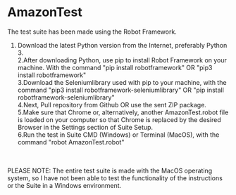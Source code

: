 # AmazonTest
The test suite has been made using the Robot Framework.
<br>
1. Download the latest Python version from the Internet, preferably Python 3.\
2.After downloading Python, use pip to install Robot Framework on your machine. With the command "pip install robotframework" OR "pip3 install robotframework"\
3.Download the Seleniumlibrary used with pip to your machine, with the command "pip3 install robotframework-seleniumlibrary" OR "pip install robotframework-seleniumlibrary"\
4.Next, Pull repository from Github OR use the sent ZIP package.\
5.Make sure that Chrome or, alternatively, another AmazonTest.robot file is loaded on your computer so that Chrome is replaced by the desired Browser in the Settings section of Suite Setup.\
6.Run the test in Suite CMD (Windows) or Terminal (MacOS), with the command "robot AmazonTest.robot"
<br>
<br>
PLEASE NOTE: The entire test suite is made with the MacOS operating system, so I have not been able to test the functionality of the instructions or the Suite in a Windows environment.
